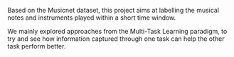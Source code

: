 Based on the Musicnet dataset, this project aims at labelling the musical notes and instruments played within a short time window.

We mainly explored approaches from the Multi-Task Learning paradigm, to try and see how information captured through one task can help the other task perform better.
